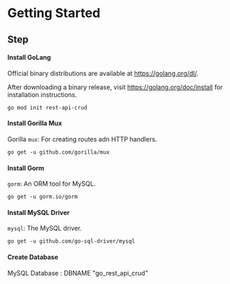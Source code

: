 # Getting Started

## Step

#### Install GoLang
Official binary distributions are available at https://golang.org/dl/.

After downloading a binary release, visit https://golang.org/doc/install
for installation instructions.

    go mod init rest-api-crud

#### Install Gorilla Mux
Gorilla `mux`: For creating routes adn HTTP handlers.
    
    go get -u github.com/gorilla/mux
    

#### Install Gorm
`gorm`: An ORM tool for MySQL.
    
    go get -u gorm.io/gorm
    

#### Install MySQL Driver
`mysql`: The MySQL driver.
    
    go get -u github.com/go-sql-driver/mysql
    

#### Create Database 

MySQL Database : DBNAME "go_rest_api_crud"
